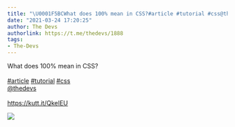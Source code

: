 ```yaml
---
title: "\U0001F5BCWhat does 100% mean in CSS?#article #tutorial #css@thedevshttps://kutt.it/QkeIEU"
date: "2021-03-24 17:20:25"
author: The Devs
authorlink: https://t.me/thedevs/1888
tags:
- The-Devs
---
```

<p>What does 100% mean in CSS?<br><br><a href="https://t.me/thedevs/1888?q=%23article">#article</a> <a href="https://t.me/thedevs/1888?q=%23tutorial">#tutorial</a> <a href="https://t.me/thedevs/1888?q=%23css">#css</a><br><a href="https://t.me/thedevs" target="_blank">@thedevs</a><br><br><a href="https://kutt.it/QkeIEU" target="_blank" rel="noopener">https://kutt.it/QkeIEU</a></p><img src="https://cdn4.telesco.pe/file/R31ap-LYsKyvErS3KxsZFIN9RPnmnwBS8F5Dj5G553hGJS1fYPQrnzLEUOSw1RRa3a2o9nV5pSU8r-6_azGJdggnRZNAT5oW9C0y8oikQC4Gq_zIO3vdS8fkneL5WAyt713A0_GVhvasPU-RM_IeLMlT-N41WMW5Dql825PiwlaRXvUME8PE6vIjXYQBnrcMYP48oigwnp-QdRzJPuEXwbGlQeBMXWZwRXmYO1BtYp_y5kpwN8Ywoe8RHJquwRer6quTu4g57UiFrrU4_C0jn4NATPLjXQUEGtVCIgXlYUz6yf_pY1iZtQ0GUz0anxvE-Zk-Hw_htJQGo35cqlZ5IQ.jpg" referrerpolicy="no-referrer">